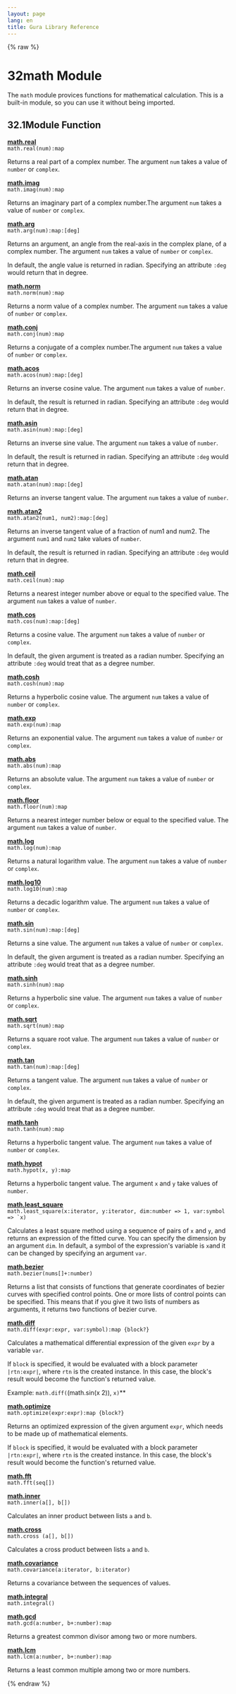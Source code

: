 ```yaml
---
layout: page
lang: en
title: Gura Library Reference
---
```


{% raw %}
<h1><span class="caption-index-1">32</span><a name="anchor-32"></a>math Module</h1>
<p>
The <code>math</code> module provices functions for mathematical calculation. This is a built-in module, so you can use it without being imported.
</p>
<h2><span class="caption-index-2">32.1</span><a name="anchor-32-1"></a>Module Function</h2>
<p>
<div><strong style="text-decoration:underline">math.real</strong></div>
<div style="margin-bottom:1em"><code>math.real(num):map</code></div>
Returns a real part of a complex number. The argument <code>num</code> takes a value of <code>number</code> or <code>complex</code>.
</p>
<p>
<div><strong style="text-decoration:underline">math.imag</strong></div>
<div style="margin-bottom:1em"><code>math.imag(num):map</code></div>
Returns an imaginary part of a complex number.The argument <code>num</code> takes a value of <code>number</code> or <code>complex</code>.
</p>
<p>
<div><strong style="text-decoration:underline">math.arg</strong></div>
<div style="margin-bottom:1em"><code>math.arg(num):map:[deg]</code></div>
Returns an argument, an angle from the real-axis in the complex plane, of a complex number. The argument <code>num</code> takes a value of <code>number</code> or <code>complex</code>.
</p>
<p>
In default, the angle value is returned in radian. Specifying an attribute <code>:deg</code> would return that in degree.
</p>
<p>
<div><strong style="text-decoration:underline">math.norm</strong></div>
<div style="margin-bottom:1em"><code>math.norm(num):map</code></div>
Returns a norm value of a complex number. The argument <code>num</code> takes a value of <code>number</code> or <code>complex</code>.
</p>
<p>
<div><strong style="text-decoration:underline">math.conj</strong></div>
<div style="margin-bottom:1em"><code>math.conj(num):map</code></div>
Returns a conjugate of a complex number.The argument <code>num</code> takes a value of <code>number</code> or <code>complex</code>.
</p>
<p>
<div><strong style="text-decoration:underline">math.acos</strong></div>
<div style="margin-bottom:1em"><code>math.acos(num):map:[deg]</code></div>
Returns an inverse cosine value. The argument <code>num</code> takes a value of <code>number</code>.
</p>
<p>
In default, the result is returned in radian. Specifying an attribute <code>:deg</code> would return that in degree.
</p>
<p>
<div><strong style="text-decoration:underline">math.asin</strong></div>
<div style="margin-bottom:1em"><code>math.asin(num):map:[deg]</code></div>
Returns an inverse sine value. The argument <code>num</code> takes a value of <code>number</code>.
</p>
<p>
In default, the result is returned in radian. Specifying an attribute <code>:deg</code> would return that in degree.
</p>
<p>
<div><strong style="text-decoration:underline">math.atan</strong></div>
<div style="margin-bottom:1em"><code>math.atan(num):map:[deg]</code></div>
Returns an inverse tangent value. The argument <code>num</code> takes a value of <code>number</code>.
</p>
<p>
<div><strong style="text-decoration:underline">math.atan2</strong></div>
<div style="margin-bottom:1em"><code>math.atan2(num1, num2):map:[deg]</code></div>
Returns an inverse tangent value of a fraction of num1 and num2. The argument <code>num1</code> and <code>num2</code> take values of <code>number</code>.
</p>
<p>
In default, the result is returned in radian. Specifying an attribute <code>:deg</code> would return that in degree.
</p>
<p>
<div><strong style="text-decoration:underline">math.ceil</strong></div>
<div style="margin-bottom:1em"><code>math.ceil(num):map</code></div>
Returns a nearest integer number above or equal to the specified value. The argument <code>num</code> takes a value of <code>number</code>.
</p>
<p>
<div><strong style="text-decoration:underline">math.cos</strong></div>
<div style="margin-bottom:1em"><code>math.cos(num):map:[deg]</code></div>
Returns a cosine value. The argument <code>num</code> takes a value of <code>number</code> or <code>complex</code>.
</p>
<p>
In default, the given argument is treated as a radian number. Specifying an attribute <code>:deg</code> would treat that as a degree number.
</p>
<p>
<div><strong style="text-decoration:underline">math.cosh</strong></div>
<div style="margin-bottom:1em"><code>math.cosh(num):map</code></div>
Returns a hyperbolic cosine value. The argument <code>num</code> takes a value of <code>number</code> or <code>complex</code>.
</p>
<p>
<div><strong style="text-decoration:underline">math.exp</strong></div>
<div style="margin-bottom:1em"><code>math.exp(num):map</code></div>
Returns an exponential value. The argument <code>num</code> takes a value of <code>number</code> or <code>complex</code>.
</p>
<p>
<div><strong style="text-decoration:underline">math.abs</strong></div>
<div style="margin-bottom:1em"><code>math.abs(num):map</code></div>
Returns an absolute value. The argument <code>num</code> takes a value of <code>number</code> or <code>complex</code>.
</p>
<p>
<div><strong style="text-decoration:underline">math.floor</strong></div>
<div style="margin-bottom:1em"><code>math.floor(num):map</code></div>
Returns a nearest integer number below or equal to the specified value. The argument <code>num</code> takes a value of <code>number</code>.
</p>
<p>
<div><strong style="text-decoration:underline">math.log</strong></div>
<div style="margin-bottom:1em"><code>math.log(num):map</code></div>
Returns a natural logarithm value. The argument <code>num</code> takes a value of <code>number</code> or <code>complex</code>.
</p>
<p>
<div><strong style="text-decoration:underline">math.log10</strong></div>
<div style="margin-bottom:1em"><code>math.log10(num):map</code></div>
Returns a decadic logarithm value. The argument <code>num</code> takes a value of <code>number</code> or <code>complex</code>.
</p>
<p>
<div><strong style="text-decoration:underline">math.sin</strong></div>
<div style="margin-bottom:1em"><code>math.sin(num):map:[deg]</code></div>
Returns a sine value. The argument <code>num</code> takes a value of <code>number</code> or <code>complex</code>.
</p>
<p>
In default, the given argument is treated as a radian number. Specifying an attribute <code>:deg</code> would treat that as a degree number.
</p>
<p>
<div><strong style="text-decoration:underline">math.sinh</strong></div>
<div style="margin-bottom:1em"><code>math.sinh(num):map</code></div>
Returns a hyperbolic sine value. The argument <code>num</code> takes a value of <code>number</code> or <code>complex</code>.
</p>
<p>
<div><strong style="text-decoration:underline">math.sqrt</strong></div>
<div style="margin-bottom:1em"><code>math.sqrt(num):map</code></div>
Returns a square root value. The argument <code>num</code> takes a value of <code>number</code> or <code>complex</code>.
</p>
<p>
<div><strong style="text-decoration:underline">math.tan</strong></div>
<div style="margin-bottom:1em"><code>math.tan(num):map:[deg]</code></div>
Returns a tangent value. The argument <code>num</code> takes a value of <code>number</code> or <code>complex</code>.
</p>
<p>
In default, the given argument is treated as a radian number. Specifying an attribute <code>:deg</code> would treat that as a degree number.
</p>
<p>
<div><strong style="text-decoration:underline">math.tanh</strong></div>
<div style="margin-bottom:1em"><code>math.tanh(num):map</code></div>
Returns a hyperbolic tangent value. The argument <code>num</code> takes a value of <code>number</code> or <code>complex</code>.
</p>
<p>
<div><strong style="text-decoration:underline">math.hypot</strong></div>
<div style="margin-bottom:1em"><code>math.hypot(x, y):map</code></div>
Returns a hyperbolic tangent value. The argument <code>x</code> and <code>y</code> take values of <code>number</code>.
</p>
<p>
<div><strong style="text-decoration:underline">math.least_square</strong></div>
<div style="margin-bottom:1em"><code>math.least_square(x:iterator, y:iterator, dim:number =&gt; 1, var:symbol =&gt; `x)</code></div>
Calculates a least square method using a sequence of pairs of <code>x</code> and <code>y</code>, and returns an expression of the fitted curve. You can specify the dimension by an argument <code>dim</code>. In default, a symbol of the expression's variable is <code>x</code>and it can be changed by specifying an argument <code>var</code>.
</p>
<p>
<div><strong style="text-decoration:underline">math.bezier</strong></div>
<div style="margin-bottom:1em"><code>math.bezier(nums[]+:number)</code></div>
Returns a list that consists of functions that generate coordinates of bezier curves with specified control points. One or more lists of control points can be specified. This means that if you give it two lists of numbers as arguments, it returns two functions of bezier curve.
</p>
<p>
<div><strong style="text-decoration:underline">math.diff</strong></div>
<div style="margin-bottom:1em"><code>math.diff(expr:expr, var:symbol):map {block?}</code></div>
Calculates a mathematical differential expression of the given <code>expr</code> by a variable <code>var</code>.
</p>
<p>
If <code>block</code> is specified, it would be evaluated with a block parameter <code>|rtn:expr|</code>, where <code>rtn</code> is the created instance. In this case, the block's result would become the function's returned value.
</p>
<p>
Example: <code>math.diff(</code>(math.sin(x 2)), <code>x)</code>**
</p>
<p>
<div><strong style="text-decoration:underline">math.optimize</strong></div>
<div style="margin-bottom:1em"><code>math.optimize(expr:expr):map {block?}</code></div>
Returns an optimized expression of the given argument <code>expr</code>, which needs to be made up of mathematical elements.
</p>
<p>
If <code>block</code> is specified, it would be evaluated with a block parameter <code>|rtn:expr|</code>, where <code>rtn</code> is the created instance. In this case, the block's result would become the function's returned value.
</p>
<p>
<div><strong style="text-decoration:underline">math.fft</strong></div>
<div style="margin-bottom:1em"><code>math.fft(seq[])</code></div>

</p>
<p>
<div><strong style="text-decoration:underline">math.inner</strong></div>
<div style="margin-bottom:1em"><code>math.inner(a[], b[])</code></div>
Calculates an inner product between lists <code>a</code> and <code>b</code>.
</p>
<p>
<div><strong style="text-decoration:underline">math.cross</strong></div>
<div style="margin-bottom:1em"><code>math.cross (a[], b[])</code></div>
Calculates a cross product between lists <code>a</code> and <code>b</code>.
</p>
<p>
<div><strong style="text-decoration:underline">math.covariance</strong></div>
<div style="margin-bottom:1em"><code>math.covariance(a:iterator, b:iterator)</code></div>
Returns a covariance between the sequences of values.
</p>
<p>
<div><strong style="text-decoration:underline">math.integral</strong></div>
<div style="margin-bottom:1em"><code>math.integral()</code></div>

</p>
<p>
<div><strong style="text-decoration:underline">math.gcd</strong></div>
<div style="margin-bottom:1em"><code>math.gcd(a:number, b+:number):map</code></div>
Returns a greatest common divisor among two or more numbers.
</p>
<p>
<div><strong style="text-decoration:underline">math.lcm</strong></div>
<div style="margin-bottom:1em"><code>math.lcm(a:number, b+:number):map</code></div>
Returns a least common multiple among two or more numbers.
</p>
<p />

{% endraw %}
